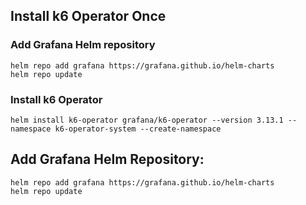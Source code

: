 
## Install k6 Operator Once
### Add Grafana Helm repository
```
helm repo add grafana https://grafana.github.io/helm-charts
helm repo update
```
### Install k6 Operator
```
helm install k6-operator grafana/k6-operator --version 3.13.1 --namespace k6-operator-system --create-namespace
```
## Add Grafana Helm Repository:
```
helm repo add grafana https://grafana.github.io/helm-charts
helm repo update
```
<!-- 
# Run the tests

## Package the Helm Chart
```
cd mojaloop-k6-operator
helm dependency build
helm package .
```

## Deploy the Chart
```
helm install moja-k6-test ./mojaloop-k6-operator-0.1.0.tgz --namespace k6-tests --set parallelism=1
```

## Monitor the Test
```
kubectl get testruns -n k6-tests
kubectl get pods -n k6-tests
kubectl logs -n k6-tests -l app.kubernetes.io/managed-by=k6-operator
``` -->